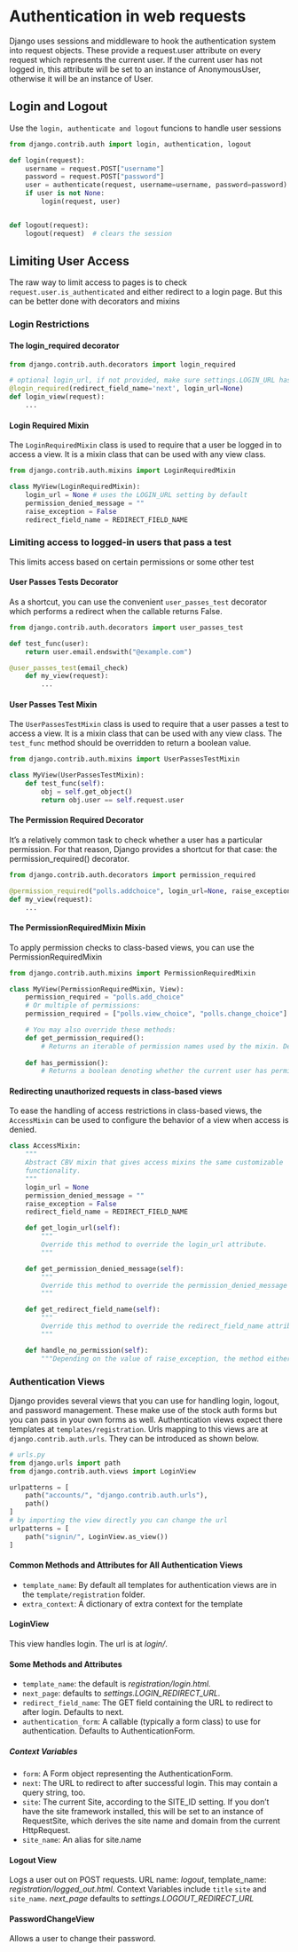 # Authentication in web requests

Django uses sessions and middleware to hook the authentication system into request objects.
These provide a request.user attribute on every request which represents the current user. If the current
user has not logged in, this attribute will be set to an instance of AnonymousUser, otherwise it will be an
instance of User.

## Login and Logout

Use the `login, authenticate and logout` funcions to handle user sessions

```python
from django.contrib.auth import login, authentication, logout

def login(request):
    username = request.POST["username"]
    password = request.POST["password"]
    user = authenticate(request, username=username, password=password) # returns user if successfull or none
    if user is not None:
        login(request, user)


def logout(request):
    logout(request)  # clears the session
```

## Limiting User Access

The raw way to limit access to pages is to check `request.user.is_authenticated` and either redirect to a login page.  But this can be better done with decorators and mixins

### Login Restrictions

#### The login_required decorator

```python
from django.contrib.auth.decorators import login_required

# optional login_url, if not provided, make sure settings.LOGIN_URL has been set.
@login_required(redirect_field_name='next', login_url=None) 
def login_view(request):
    ...
```

#### Login Required Mixin

The `LoginRequiredMixin` class is used to require that a user be logged in to access a view. It is a mixin class that can be used with any view class.

```python
from django.contrib.auth.mixins import LoginRequiredMixin

class MyView(LoginRequiredMixin):
    login_url = None # uses the LOGIN_URL setting by default
    permission_denied_message = ""
    raise_exception = False
    redirect_field_name = REDIRECT_FIELD_NAME
```

### Limiting access to logged-in users that pass a test

This limits access based on certain permissions or some other test

#### User Passes Tests Decorator

As a shortcut, you can use the convenient `user_passes_test` decorator which performs a redirect when
the callable returns False.

```python
from django.contrib.auth.decorators import user_passes_test

def test_func(user):
    return user.email.endswith("@example.com")

@user_passes_test(email_check)
    def my_view(request):
        ...
```

#### User Passes Test Mixin

The `UserPassesTestMixin` class is used to require that a user passes a test to access a view. It is a mixin class that can be
used with any view class. The `test_func` method should be overridden to return a boolean value.

```python
from django.contrib.auth.mixins import UserPassesTestMixin

class MyView(UserPassesTestMixin):
    def test_func(self):
        obj = self.get_object()
        return obj.user == self.request.user
```

#### The Permission Required Decorator

It’s a relatively common task to check whether a user has a particular permission. For that reason,
Django provides a shortcut for that case: the permission_required() decorator.

```python
from django.contrib.auth.decorators import permission_required

@permission_required("polls.addchoice", login_url=None, raise_exception=False)  # <app_name>.<permission>
def my_view(request):
    ...
```

#### The PermissionRequiredMixin Mixin

To apply permission checks to class-based views, you can use the PermissionRequiredMixin

```python
from django.contrib.auth.mixins import PermissionRequiredMixin

class MyView(PermissionRequiredMixin, View):
    permission_required = "polls.add_choice"
    # Or multiple of permissions:
    permission_required = ["polls.view_choice", "polls.change_choice"]

    # You may also override these methods:
    def get_permission_required():
        # Returns an iterable of permission names used by the mixin. Defaults to the permission_required     attribute, converted to a tuple if necessary.
    
    def has_permission():
        # Returns a boolean denoting whether the current user has permission to execute the decorated view.
```

#### Redirecting unauthorized requests in class-based views

To ease the handling of access restrictions in class-based views, the `AccessMixin` can be used to configure
the behavior of a view when access is denied.

```python
class AccessMixin:
    """
    Abstract CBV mixin that gives access mixins the same customizable
    functionality.
    """
    login_url = None
    permission_denied_message = ""
    raise_exception = False
    redirect_field_name = REDIRECT_FIELD_NAME

    def get_login_url(self):
        """
        Override this method to override the login_url attribute.
        """

    def get_permission_denied_message(self):
        """
        Override this method to override the permission_denied_message attribute.
        """

    def get_redirect_field_name(self):
        """
        Override this method to override the redirect_field_name attribute.
        """

    def handle_no_permission(self):
        """Depending on the value of raise_exception, the method either raises a PermissionDenied exception or redirects the user to the login_url,"""
```

### Authentication Views

Django provides several views that you can use for handling login, logout, and password management. These
make use of the stock auth forms but you can pass in your own forms as well. Authentication views expect there templates at `templates/registration`. Urls mapping to this views are at `django.contrib.auth.urls`.
They can be introduced as shown below.

```python
# urls.py
from django.urls import path
from django.contrib.auth.views import LoginView

urlpatterns = [
    path("accounts/", "django.contrib.auth.urls"),
    path()
]
# by importing the view directly you can change the url
urlpatterns = [
    path("signin/", LoginView.as_view())
]

```

#### Common Methods and Attributes for All Authentication Views

- `template_name`: By default all templates for authentication views are in the `template/registration` folder.
- `extra_context`: A dictionary of extra context for the template

#### LoginView

This view handles login. The url is at *login/*.

#### Some Methods and Attributes

- `template_name`: the default is *registration/login.html.*
- `next_page`: defaults to *settings.LOGIN_REDIRECT_URL.*
- `redirect_field_name`: The GET field containing the URL to redirect to after login. Defaults to next.
- `authentication_form`: A callable (typically a form class) to use for authentication. Defaults to AuthenticationForm.

##### Context Variables

- `form`: A Form object representing the AuthenticationForm.
- `next`: The URL to redirect to after successful login. This may contain a query string, too.
- `site`: The current Site, according to the SITE_ID setting. If you don’t have the site framework installed, this will be set to an instance of  RequestSite, which derives the site name and domain from the current HttpRequest.
- `site_name`: An alias for site.name

#### Logout View

Logs a user out on POST requests. URL name: *logout*, template_name: *registration/logged_out.html.*
Context Variables include `title` `site` and `site_name`. *next_page* defaults to *settings.LOGOUT_REDIRECT_URL*

#### PasswordChangeView

Allows a user to change their password.
